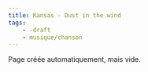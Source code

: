 ```yaml
---
title: Kansas - Dust in the wind
tags:
    - -draft
    - musique/chanson
---
```


Page créée automatiquement, mais vide.
